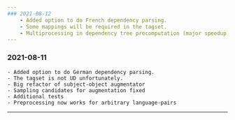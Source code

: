 ```yaml
---
### 2021-08-12
    - Added option to do French dependency parsing.
    - Some mappings will be required in the tagset.
    - Multiprocessing in dependency tree precomputation (major speedup)
---
```

### 2021-08-11
    - Added option to do German dependency parsing. 
    - The tagset is not UD unfortunately.
    - Big refactor of subject-object augmentator
    - Sampling candidates for augmentation fixed
    - Additional tests
    - Preprocessing now works for arbitrary language-pairs
---

